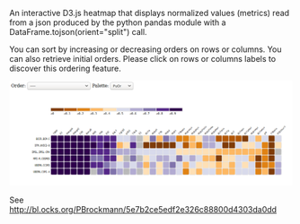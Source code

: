 An interactive D3.js heatmap that displays normalized values (metrics) read from a json produced by the python pandas module with a DataFrame.tojson(orient="split") call.

You can sort by increasing or decreasing orders on rows or columns. You can also retrieve initial orders. Please click on rows or columns labels to discover this ordering feature.

![heatmap](heatmap.png)

See
http://bl.ocks.org/PBrockmann/5e7b2ce5edf2e326c88800d4303da0dd
